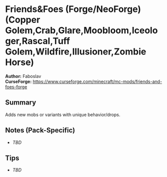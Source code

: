 # Friends&Foes (Forge/NeoForge) (Copper Golem,Crab,Glare,Moobloom,Iceologer,Rascal,Tuff Golem,Wildfire,Illusioner,Zombie Horse)

**Author:** Faboslav  
**CurseForge:** https://www.curseforge.com/minecraft/mc-mods/friends-and-foes-forge

## Summary
Adds new mobs or variants with unique behavior/drops.

## Notes (Pack-Specific)
- _TBD_

## Tips
- _TBD_

